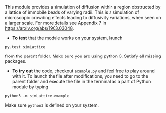 This module provides a simulation of diffusion within a region obstructed by a lattice of immobile beads of varying radii. This is a  simulation of microscopic crowding effects leading to diffusivity variations, when seen on a larger scale. For more details see Appendix 7 in https://arxiv.org/abs/1903.03048.

- **To test** that the module works on your system, launch

 `py.test simLattice`

 from the parent folder. Make sure you are using python 3. Satisfy all missing packages.

- **To try out** the code, checkout `example.py` and feel free to play around with it. To launch the file after modifications, you need to go to the parent folder and execute the file in the terminal as a part of Python module by typing

 `python3 -m simLattice.example`

 Make sure `python3` is defined on your system.


